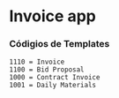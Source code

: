 # Invoice app

### Códigios de Templates

```
1110 = Invoice
1100 = Bid Proposal
1000 = Contract Invoice
1001 = Daily Materials
```

